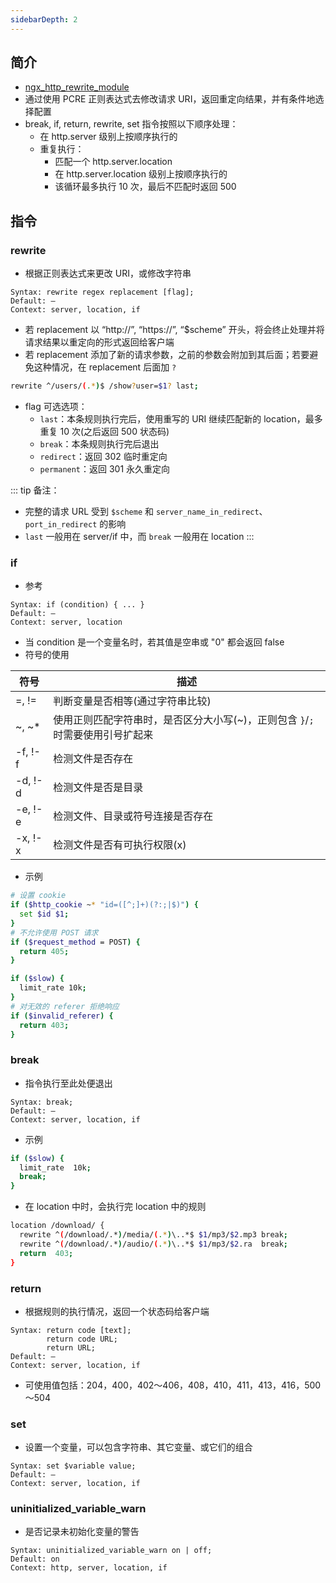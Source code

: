 ```yaml
---
sidebarDepth: 2
---
```


## 简介

+ [ngx_http_rewrite_module](http://nginx.org/en/docs/http/ngx_http_rewrite_module.html)
+ 通过使用 PCRE 正则表达式去修改请求 URI，返回重定向结果，并有条件地选择配置
+ break, if, return, rewrite, set 指令按照以下顺序处理：
  + 在 http.server 级别上按顺序执行的
  + 重复执行：
    + 匹配一个 http.server.location
    + 在 http.server.location 级别上按顺序执行的
    + 该循环最多执行 10 次，最后不匹配时返回 500



## 指令


### rewrite

+ 根据正则表达式来更改 URI，或修改字符串
```
Syntax:	rewrite regex replacement [flag];
Default: —
Context: server, location, if
```

+ 若 replacement 以 “http://”, “https://”, “$scheme” 开头，将会终止处理并将请求结果以重定向的形式返回给客户端
+ 若 replacement 添加了新的请求参数，之前的参数会附加到其后面；若要避免这种情况，在 replacement 后面加 `?`
```sh
rewrite ^/users/(.*)$ /show?user=$1? last;
```
+ flag 可选选项：
  + `last`：本条规则执行完后，使用重写的 URI 继续匹配新的 location，最多重复 10 次(之后返回 500 状态码)
  + `break`：本条规则执行完后退出
  + `redirect`：返回 302 临时重定向
  + `permanent`：返回 301 永久重定向



::: tip 备注：
+ 完整的请求 URL 受到 `$scheme` 和 `server_name_in_redirect`、`port_in_redirect` 的影响
+ `last` 一般用在 server/if 中，而 `break` 一般用在 location
:::



### if

+ 参考
```
Syntax:	if (condition) { ... }
Default: —
Context: server, location
```
+ 当 condition 是一个变量名时，若其值是空串或 "0" 都会返回 false
+ 符号的使用

|符号|描述|
|-|-|
|=, !=|判断变量是否相等(通过字符串比较)
|~, ~*|使用正则匹配字符串时，是否区分大小写(~)，正则包含 `}`/`;` 时需要使用引号扩起来
|-f, !-f|检测文件是否存在
|-d, !-d|检测文件是否是目录
|-e, !-e|检测文件、目录或符号连接是否存在
|-x, !-x|检测文件是否有可执行权限(x)

+ 示例
```sh
# 设置 cookie
if ($http_cookie ~* "id=([^;]+)(?:;|$)") {
  set $id $1;
}
# 不允许使用 POST 请求
if ($request_method = POST) {
  return 405;
}

if ($slow) {
  limit_rate 10k;
}
# 对无效的 referer 拒绝响应
if ($invalid_referer) {
  return 403;
}
```


### break

+ 指令执行至此处便退出
```
Syntax:	break;
Default: —
Context: server, location, if
```

+ 示例
```sh
if ($slow) {
  limit_rate  10k;
  break;
}
```

+ 在 location 中时，会执行完 location 中的规则
```sh
location /download/ {
  rewrite ^(/download/.*)/media/(.*)\..*$ $1/mp3/$2.mp3 break;
  rewrite ^(/download/.*)/audio/(.*)\..*$ $1/mp3/$2.ra  break;
  return  403;
}
```



### return 

+ 根据规则的执行情况，返回一个状态码给客户端
```
Syntax:	return code [text];
        return code URL;
        return URL;
Default: —
Context: server, location, if
```
+ 可使用值包括：204，400，402～406，408，410，411，413，416，500～504




### set

+ 设置一个变量，可以包含字符串、其它变量、或它们的组合
```
Syntax: set $variable value;
Default: —
Context: server, location, if
```


### uninitialized_variable_warn

+ 是否记录未初始化变量的警告
```
Syntax: uninitialized_variable_warn on | off;
Default: on
Context: http, server, location, if
```